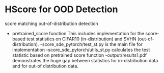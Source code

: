 # HScore for OOD Detection
score matching out-of-distribution detection

- pretrained_score function
This includes implementation for the score-based test statistics on CIFAR10 (in-distribution) and SVHN (out-of-distribution).
	-score_sde_pytorch/test_st.py is the main file for implementation
	-score_sde_pytorch/utils_st.py calculates the test statistic based on pretrained score function
	-output/results1.pdf demonstrates the huge gap between statistics for in-distribution data and for out-of distribution data. 